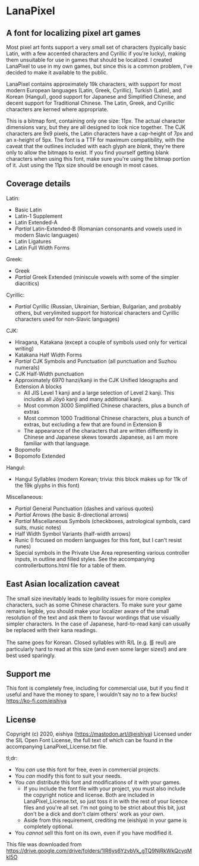 LanaPixel
===============
A font for localizing pixel art games
---------------
Most pixel art fonts support a very small set of characters (typically basic Latin, with a few accented characters and Cyrillic if you're lucky), making them unsuitable for use in games that should  be localized. I created LanaPixel to use in my own games, but since this is a common problem, I've decided to make it available to the public.

LanaPixel contains approximately 19k characters, with support for most modern European languages (Latin, Greek, Cyrillic), Turkish (Latin), and Korean (Hangul), good support for Japanese and Simplified Chinese, and decent support for Traditional Chinese. The Latin, Greek, and Cyrillic characters are kerned where appropriate.

This is a bitmap font, containing only one size: 11px. The actual character dimensions vary, but they are all designed to look nice together. The CJK characters are 9x9 pixels, the Latin characters have a cap-height of 7px and an x-height of 5px. The font is a TTF for maximum compatibility, with the caveat that the outlines included with each glyph are *blank*, they're there only to allow the bitmaps to exist. If you find yourself getting blank characters when using this font, make sure you're using the bitmap portion of it. Just using the 11px size should be enough in most cases.

Coverage details
---------------
Latin:

- Basic Latin
- Latin-1 Supplement
- Latin Extended-A
- *Partial* Latin-Extended-B (Romanian consonants and vowels used in modern Slavic languages)
- Latin Ligatures
- Latin Full Width Forms

Greek:

- Greek
- *Partial* Greek Extended (miniscule vowels with some of the simpler diacritics)

Cyrillic:

- *Partial* Cyrillic (Russian, Ukrainian, Serbian, Bulgarian, and probably others, but verylimited support for historical characters and Cyrillic characters used for non-Slavic languages)

CJK:

- Hiragana, Katakana (except a couple of symbols used only for vertical writing)
- Katakana Half Width Forms
- *Partial* CJK Symbols and Punctuation (all punctuation and Suzhou numerals)
- CJK Half-Width punctuation
- Approximately 6970 hanzi/kanji in the CJK Unified Ideographs and Extension A blocks
	- All JIS Level 1 kanji and a large selection of Level 2 kanji. This includes all Jōyō kanji and many additional kanji.
	- Most common 3000 Simplified Chinese characters, plus a bunch of extras
	- Most common 1000 Traditional Chinese characters, plus a bunch of extras, but excluding a few that are found in Extension B
	- The appearance of the characters that are written differently in Chinese and Japanese skews towards Japanese, as I am more familiar with that language.
- Bopomofo
- Bopomofo Extended

Hangul:

- Hangul Syllables (modern Korean; trivia: this block makes up for 11k of the 19k glyphs in this font)

Miscellaneous:

- *Partial* General Punctuation (dashes and various quotes)
- *Partial* Arrows (the basic 8-directional arrows)
- *Partial* Miscellaneous Symbols (checkboxes, astrological symbols, card suits, music notes)
- Half Width Symbol Variants (half-width arrows)
- Runic (I focused on modern languages for this font, but I can't resist runes)
- Special symbols in the Private Use Area representing various controller inputs, in outline and filled styles. See the accompanying controllerbuttons.html file for a table of them.

East Asian localization caveat
---------------
The small size inevitably leads to legibility issues for more complex characters, such as some Chinese characters. To make sure your game remains legible, you should make your localizer aware of the small resolution of the text and ask them to favour wordings that use visually simpler characters. In the case of Japanese, hard-to-read kanji can usually be replaced with their kana readings.

The same goes for Korean. Closed syllables with R/L (e.g. 를 reul) are particularly hard to read at this size (and even some larger sizes!) and are best used sparingly.

Support me
---------------
This font is completely free, including for commercial use, but if you find it useful and have the money to spare, I wouldn't say no to a few bucks! https://ko-fi.com/eishiya


License
---------------
Copyright (c) 2020, eishiya (https://mastodon.art/@eishiya)
Licensed under the SIL Open Font License, the full text of which can be found in the accompanying LanaPixel_License.txt file.

tl;dr:

- You *can* use this font for free, even in commercial projects.
- You *can* modify this font to suit your needs.
- You *can* distribute this font and modifications of it with your games.
	- If you include the font file with your project, you must also include the copyright notice and license. Both are included in LanaPixel_License.txt, so just toss it in with the rest of your licence files and you're all set. I'm not going to be strict about this bit, just don't be a dick and don't claim others' work as your own.
	- Aside from this requirement, crediting me (eishiya) in your game is completely optional.
- You *cannot* sell this font on its own, even if you have modified it.

This file was downloaded from https://drive.google.com/drive/folders/1lR6ys6YzvbVk_gTQ9NjRkWkQcyqMkl5O
